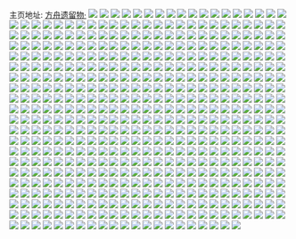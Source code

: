 主页地址: [方舟遗留物·](https://weibo.com/u/5250039933) 
![](https://wx4.sinaimg.cn/mw2000/005JiDdrly1h9p09j1wk1j30wi1ycwwa.jpg) 
![](https://wx4.sinaimg.cn/mw2000/005JiDdrly1h9kcyj17z7j30wi1yc7wh.jpg) 
![](https://wx4.sinaimg.cn/mw2000/005JiDdrly1h9kcyknui8j30wi1ycb29.jpg) 
![](https://wx4.sinaimg.cn/mw2000/005JiDdrly1h9hgk7yx7mj30wi1yc4bg.jpg) 
![](https://wx4.sinaimg.cn/mw2000/005JiDdrly1h9gb1q21rqj30u019m1bf.jpg) 
![](https://wx4.sinaimg.cn/mw2000/005JiDdrly1h9gb1xqvyyj30df05wdh9.jpg) 
![](https://wx4.sinaimg.cn/mw2000/005JiDdrly1h9f4zi93utj335s35su11.jpg) 
![](https://wx4.sinaimg.cn/mw2000/005JiDdrly1h9ew7auud3j30t31607ch.jpg) 
![](https://wx4.sinaimg.cn/mw2000/005JiDdrly1h9cxu7zfvoj30u019awmb.jpg) 
![](https://wx4.sinaimg.cn/mw2000/005JiDdrly1h9cxu7koggj30u01ay7b9.jpg) 
![](https://wx4.sinaimg.cn/mw2000/005JiDdrly1h9cvcd85fcj32c02c0npd.jpg) 
![](https://wx4.sinaimg.cn/mw2000/005JiDdrly1h9cuhyqc1hj30rz1j976v.jpg) 
![](https://wx4.sinaimg.cn/mw2000/005JiDdrly1h9cuhz0z7aj30r20lv0to.jpg) 
![](https://wx4.sinaimg.cn/mw2000/005JiDdrly1h9cuj3lpqvj30rw0zcgn7.jpg) 
![](https://wx4.sinaimg.cn/mw2000/005JiDdrly1h9bpnu77hwj30wi189tmq.jpg) 
![](https://wx4.sinaimg.cn/mw2000/005JiDdrly1h9bpntgihxj30wi17gnal.jpg) 
![](https://wx4.sinaimg.cn/mw2000/005JiDdrly1h9bbx4lhutj30u0140ai6.jpg) 
![](https://wx4.sinaimg.cn/mw2000/005JiDdrly1h9bbx4xn26j30u00u0tdn.jpg) 
![](https://wx4.sinaimg.cn/mw2000/005JiDdrly1h9bbqwsoy7j30u0140n6e.jpg) 
![](https://wx4.sinaimg.cn/mw2000/005JiDdrly1h9bbx5cyfkj30u0140gtj.jpg) 
![](https://wx4.sinaimg.cn/mw2000/005JiDdrly1h9bbx5qr3kj30u01gg43g.jpg) 
![](https://wx4.sinaimg.cn/mw2000/005JiDdrly1h9bbx9nrhcj30u01sywlg.jpg) 
![](https://wx4.sinaimg.cn/mw2000/005JiDdrly1h9bbyt29r6j30u0140tc9.jpg) 
![](https://wx4.sinaimg.cn/mw2000/005JiDdrly1h9bbytcyilj30u0140aic.jpg) 
![](https://wx4.sinaimg.cn/mw2000/005JiDdrly1h98df93y3cj30qp0utwjb.jpg) 
![](https://wx4.sinaimg.cn/mw2000/005JiDdrly1h98dffzavaj31be0u0n4o.jpg) 
![](https://wx4.sinaimg.cn/mw2000/005JiDdrly1h98dfqdiqxj30rq0at3ys.jpg) 
![](https://wx4.sinaimg.cn/mw2000/005JiDdrly1h96ulaq54jj30wi0glgou.jpg) 
![](https://wx4.sinaimg.cn/mw2000/005JiDdrly1h95hyde9gvj30hi0rj79h.jpg) 
![](https://wx4.sinaimg.cn/mw2000/005JiDdrly1h934omxefbj30wh0qjt9s.jpg) 
![](https://wx4.sinaimg.cn/mw2000/005JiDdrly1h8yfzbu9unj30r90ul78s.jpg) 
![](https://wx4.sinaimg.cn/mw2000/005JiDdrly1h8xleibnmoj30u0140dml.jpg) 
![](https://wx4.sinaimg.cn/mw2000/005JiDdrly1h8xleg48lgj30u0140q8x.jpg) 
![](https://wx4.sinaimg.cn/mw2000/005JiDdrly1h8xlekn1ruj30u01400xw.jpg) 
![](https://wx4.sinaimg.cn/mw2000/005JiDdrly1h8xleoqugpj30u0140ahk.jpg) 
![](https://wx4.sinaimg.cn/mw2000/005JiDdrly1h8xlet3e8bj30u01h6gty.jpg) 
![](https://wx4.sinaimg.cn/mw2000/005JiDdrly1h8xlev8xckj30tw13wgqe.jpg) 
![](https://wx4.sinaimg.cn/mw2000/005JiDdrly1h8xlez4u8kj30u0140gub.jpg) 
![](https://wx4.sinaimg.cn/mw2000/005JiDdrly1h8xlf2cdo5j30u0140wli.jpg) 
![](https://wx4.sinaimg.cn/mw2000/005JiDdrly1h8xlf6qm7aj30u0190dr0.jpg) 
![](https://wx4.sinaimg.cn/mw2000/005JiDdrly1h8xlfbk2m2j30u0140dpz.jpg) 
![](https://wx4.sinaimg.cn/mw2000/005JiDdrly1h8xlfechpcj30u01400zf.jpg) 
![](https://wx4.sinaimg.cn/mw2000/005JiDdrly1h8xlfhcykrj30u0140ag8.jpg) 
![](https://wx4.sinaimg.cn/mw2000/005JiDdrly1h8w40exo8pj30wi1yce7j.jpg) 
![](https://wx4.sinaimg.cn/mw2000/005JiDdrly1h8szewgjmxj30wi1ychao.jpg) 
![](https://wx4.sinaimg.cn/mw2000/005JiDdrly1h8szexiug1j30wi1ms4ga.jpg) 
![](https://wx4.sinaimg.cn/mw2000/005JiDdrly1h8s1o2tvifj32c0340x6p.jpg) 
![](https://wx4.sinaimg.cn/mw2000/005JiDdrly1h8s1pc3on0j335223cb2a.jpg) 
![](https://wx4.sinaimg.cn/mw2000/005JiDdrly1h8s1ppsasmj32zl1zpb2a.jpg) 
![](https://wx4.sinaimg.cn/mw2000/005JiDdrly1h8s3kihe8lj317s0u0tgr.jpg) 
![](https://wx4.sinaimg.cn/mw2000/005JiDdrly1h8s1ryson9j333021zhdu.jpg) 
![](https://wx4.sinaimg.cn/mw2000/005JiDdrly1h8s1q7n55gj335j26b7wj.jpg) 
![](https://wx4.sinaimg.cn/mw2000/005JiDdrly1h8s1qavk4zj31sc2dse81.jpg) 
![](https://wx4.sinaimg.cn/mw2000/005JiDdrly1h8qyzgk1d9j31sc2ds7wh.jpg) 
![](https://wx4.sinaimg.cn/mw2000/005JiDdrly1h8qyzg44h3j30wi17cn7z.jpg) 
![](https://wx4.sinaimg.cn/mw2000/005JiDdrly1h8qyzmwe9uj312z1fy174.jpg) 
![](https://wx4.sinaimg.cn/mw2000/005JiDdrly1h8qyzii062j31sc2dshdt.jpg) 
![](https://wx4.sinaimg.cn/mw2000/005JiDdrly1h8qyzknfloj31sc2ds1ky.jpg) 
![](https://wx4.sinaimg.cn/mw2000/005JiDdrly1h8qyzla3htj31sc2dse81.jpg) 
![](https://wx4.sinaimg.cn/mw2000/005JiDdrly1h8qyzn52lnj31400u0ad2.jpg) 
![](https://wx4.sinaimg.cn/mw2000/005JiDdrly1h8ock673i2j30u0140q9r.jpg) 
![](https://wx4.sinaimg.cn/mw2000/005JiDdrly1h8ock5k6juj30u0140ai0.jpg) 
![](https://wx4.sinaimg.cn/mw2000/005JiDdrly1h8kx1wsyt0j30u0140aev.jpg) 
![](https://wx4.sinaimg.cn/mw2000/005JiDdrly1h8jokfyctjj31400u0ans.jpg) 
![](https://wx4.sinaimg.cn/mw2000/005JiDdrly1h8jokhipw2j31400u0dod.jpg) 
![](https://wx4.sinaimg.cn/mw2000/005JiDdrly1h8jokgogfqj31400u0qgu.jpg) 
![](https://wx4.sinaimg.cn/mw2000/005JiDdrly1h8j1pxztj4j32c0340qv6.jpg) 
![](https://wx4.sinaimg.cn/mw2000/005JiDdrly1h8in8eafvkj334422qkjl.jpg) 
![](https://wx4.sinaimg.cn/mw2000/005JiDdrly1h8in8fnceqj330x20lnpd.jpg) 
![](https://wx4.sinaimg.cn/mw2000/005JiDdrly1h8in8chr9wj334b22ux6p.jpg) 
![](https://wx4.sinaimg.cn/mw2000/005JiDdrly1h8in8havloj333y22m4qq.jpg) 
![](https://wx4.sinaimg.cn/mw2000/005JiDdrly1h8go1auc8aj30u01syn2u.jpg) 
![](https://wx4.sinaimg.cn/mw2000/005JiDdrly1h8fbmm92hnj30u0140dmz.jpg) 
![](https://wx4.sinaimg.cn/mw2000/005JiDdrly1h8bidzd1s4j30rm1j9gtm.jpg) 
![](https://wx4.sinaimg.cn/mw2000/005JiDdrly1h8afwkzz63j308p0463yi.jpg) 
![](https://wx4.sinaimg.cn/mw2000/005JiDdrly1h89mql9xf0j32852yve82.jpg) 
![](https://wx4.sinaimg.cn/mw2000/005JiDdrly1h898mpw4lcj30u0140grl.jpg) 
![](https://wx4.sinaimg.cn/mw2000/005JiDdrly1h88y3y3gjsj30wi1df0yc.jpg) 
![](https://wx4.sinaimg.cn/mw2000/005JiDdrly1h870qwt7xhj30wi1ychdk.jpg) 
![](https://wx4.sinaimg.cn/mw2000/005JiDdrly1h870ru5u65j30wi15qtmz.jpg) 
![](https://wx4.sinaimg.cn/mw2000/005JiDdrly1h85uljchv2j30rs1f80vs.jpg) 
![](https://wx4.sinaimg.cn/mw2000/005JiDdrly1h85ulj0rwmj30rt0vbwi3.jpg) 
![](https://wx4.sinaimg.cn/mw2000/005JiDdrly1h84wc12wjvj30u0140n4k.jpg) 
![](https://wx4.sinaimg.cn/mw2000/005JiDdrly1h84wc1i30wj30u0140107.jpg) 
![](https://wx4.sinaimg.cn/mw2000/005JiDdrly1h84wc1sx0vj30u00u0myo.jpg) 
![](https://wx4.sinaimg.cn/mw2000/005JiDdrly1h84m6uykxij30u00u042f.jpg) 
![](https://wx4.sinaimg.cn/mw2000/005JiDdrly1h83qglchznj30u0140aih.jpg) 
![](https://wx4.sinaimg.cn/mw2000/005JiDdrly1h83qq0idayj30u01syq5i.jpg) 
![](https://wx4.sinaimg.cn/mw2000/005JiDdrly1h83qq2ffvij30u0140wjl.jpg) 
![](https://wx4.sinaimg.cn/mw2000/005JiDdrly1h83qq16lncj30u01hc7ay.jpg) 
![](https://wx4.sinaimg.cn/mw2000/005JiDdrly1h83qq0vcccj30u0140agk.jpg) 
![](https://wx4.sinaimg.cn/mw2000/005JiDdrly1h83hdy6y4cj30u01syq6s.jpg) 
![](https://wx4.sinaimg.cn/mw2000/005JiDdrly1h83gaybgsxj30rq1g50wg.jpg) 
![](https://wx4.sinaimg.cn/mw2000/005JiDdrly1h83effve94j317s1mckh3.jpg) 
![](https://wx4.sinaimg.cn/mw2000/005JiDdrly1h80e4akl03j30u01407ec.jpg) 
![](https://wx4.sinaimg.cn/mw2000/005JiDdrly1h80e4avh5wj30u0140doh.jpg) 
![](https://wx4.sinaimg.cn/mw2000/005JiDdrly1h7zbaybt91j30u01sygud.jpg) 
![](https://wx4.sinaimg.cn/mw2000/005JiDdrly1h7yvo4crmdj30u01syq7x.jpg) 
![](https://wx4.sinaimg.cn/mw2000/005JiDdrly1h7xmuly210j30ne0tan1r.jpg) 
![](https://wx4.sinaimg.cn/mw2000/005JiDdrly1h7xmulm6buj30hu0c7wfn.jpg) 
![](https://wx4.sinaimg.cn/mw2000/005JiDdrly1h7wx2uqsvoj30wi1ycwrm.jpg) 
![](https://wx4.sinaimg.cn/mw2000/005JiDdrly1h7wezh6jkoj30wi1ycawu.jpg) 
![](https://wx4.sinaimg.cn/mw2000/005JiDdrly1h7t1rd6hzbj31sc2dsnpd.jpg) 
![](https://wx4.sinaimg.cn/mw2000/005JiDdrly1h7s9zulee0j30rl1otjvi.jpg) 
![](https://wx4.sinaimg.cn/mw2000/005JiDdrly1h7s7m7usjwj30rp0krq6u.jpg) 
![](https://wx4.sinaimg.cn/mw2000/005JiDdrly1h7s7mu5dazj30u00n1wio.jpg) 
![](https://wx4.sinaimg.cn/mw2000/005JiDdrly1h7pf1vt9q0j32c0340b2a.jpg) 
![](https://wx4.sinaimg.cn/mw2000/005JiDdrly1h7mesp8w43j31cz0u0th0.jpg) 
![](https://wx4.sinaimg.cn/mw2000/005JiDdrly1h7m7txxvlcj31910u0gtl.jpg) 
![](https://wx4.sinaimg.cn/mw2000/005JiDdrly1h7m7txnk9wj30ge0lutb7.jpg) 
![](https://wx4.sinaimg.cn/mw2000/005JiDdrly1h7m7txd8lnj31910u0aif.jpg) 
![](https://wx4.sinaimg.cn/mw2000/005JiDdrly1h7leadtj6bj32c0340b2a.jpg) 
![](https://wx4.sinaimg.cn/mw2000/005JiDdrly1h7hzbkycujj32c03401ky.jpg) 
![](https://wx4.sinaimg.cn/mw2000/005JiDdrly1h7hzbd7pmmj32c0340kjl.jpg) 
![](https://wx4.sinaimg.cn/mw2000/005JiDdrly1h7hzbritkdj32c0340e83.jpg) 
![](https://wx4.sinaimg.cn/mw2000/005JiDdrly1h7hzbcd9soj30wi1ychdt.jpg) 
![](https://wx4.sinaimg.cn/mw2000/005JiDdrly1h7hzbsdxvcj32c0340hdt.jpg) 
![](https://wx4.sinaimg.cn/mw2000/005JiDdrly1h7hzazldtpj331w2afu0y.jpg) 
![](https://wx4.sinaimg.cn/mw2000/005JiDdrly1h7hzb4g1kjj32c0340b2a.jpg) 
![](https://wx4.sinaimg.cn/mw2000/005JiDdrly1h7hzb33anwj333u22ohdu.jpg) 
![](https://wx4.sinaimg.cn/mw2000/005JiDdrly1h7gts3jszsj30u0140n4j.jpg) 
![](https://wx4.sinaimg.cn/mw2000/005JiDdrly1h7gpbe10waj30u00uyjty.jpg) 
![](https://wx4.sinaimg.cn/mw2000/005JiDdrly1h79ueuufh1j30wi1ycncu.jpg) 
![](https://wx4.sinaimg.cn/mw2000/005JiDdrly1h78mxl3jbmj306o06oq2z.jpg) 
![](https://wx4.sinaimg.cn/mw2000/005JiDdrly1h77wisz9mpj30wi1ekgnw.jpg) 
![](https://wx4.sinaimg.cn/mw2000/005JiDdrly1h741t3w41dj30wi0et0t3.jpg) 
![](https://wx4.sinaimg.cn/mw2000/005JiDdrly1h6viii8dwsj30rx09oglx.jpg) 
![](https://wx4.sinaimg.cn/mw2000/005JiDdrly1h6vcgkfg46j30ph0oggnn.jpg) 
![](https://wx4.sinaimg.cn/mw2000/005JiDdrly1h6v963985kj30wi1ycto7.jpg) 
![](https://wx4.sinaimg.cn/mw2000/005JiDdrly1h6ugbr9m8hj30wi0ptdhs.jpg) 
![](https://wx4.sinaimg.cn/mw2000/005JiDdrly1h6tf0uhvmuj30wi1yc4fq.jpg) 
![](https://wx4.sinaimg.cn/mw2000/005JiDdrly1h6sg62to7gj30wi1yc1ac.jpg) 
![](https://wx4.sinaimg.cn/mw2000/005JiDdrly1h6rr8nnaw2j30s3192aaz.jpg) 
![](https://wx4.sinaimg.cn/mw2000/005JiDdrly1h6ogs2iremj30wi1ychdt.jpg) 
![](https://wx4.sinaimg.cn/mw2000/005JiDdrly1h6od5varj4j30u0140jx2.jpg) 
![](https://wx4.sinaimg.cn/mw2000/005JiDdrly1h6meqybn0tj30wj0n5qbq.jpg) 
![](https://wx4.sinaimg.cn/mw2000/005JiDdrly1h6mersxo50j30wi1osdpz.jpg) 
![](https://wx4.sinaimg.cn/mw2000/005JiDdrly1h6mbybf14aj30om0nqt91.jpg) 
![](https://wx4.sinaimg.cn/mw2000/005JiDdrly1h6mb55sk8pj30rk1mcaav.jpg) 
![](https://wx4.sinaimg.cn/mw2000/005JiDdrly1h6lhjg505ej32c0340x6p.jpg) 
![](https://wx4.sinaimg.cn/mw2000/005JiDdrly1h6l7r79sfzj30rc0egq4c.jpg) 
![](https://wx4.sinaimg.cn/mw2000/005JiDdrly1h6jzop0i8bj30rm1fyta1.jpg) 
![](https://wx4.sinaimg.cn/mw2000/005JiDdrly1h6jzq3114zj30t90lewk4.jpg) 
![](https://wx4.sinaimg.cn/mw2000/005JiDdrly1h6jzol6vrij30wi1bathf.jpg) 
![](https://wx4.sinaimg.cn/mw2000/005JiDdrly1h6jzokpb3ej30wi10ngrh.jpg) 
![](https://wx4.sinaimg.cn/mw2000/005JiDdrly1h6ilu18qinj30qa0zo7f0.jpg) 
![](https://wx4.sinaimg.cn/mw2000/005JiDdrly1h6gzmgiuirj32c0340u0x.jpg) 
![](https://wx4.sinaimg.cn/mw2000/005JiDdrly1h6gzmhivpij31sc1scq5z.jpg) 
![](https://wx4.sinaimg.cn/mw2000/005JiDdrly1h6gd3zxippj30wi1ycdry.jpg) 
![](https://wx4.sinaimg.cn/mw2000/005JiDdrly1h6gh9j2mo8j30wi0vz417.jpg) 
![](https://wx4.sinaimg.cn/mw2000/005JiDdrly1h6gcuvcnuvj30wi1yc0w6.jpg) 
![](https://wx4.sinaimg.cn/mw2000/005JiDdrly1h6fllp44shj30uy0o5js5.jpg) 
![](https://wx4.sinaimg.cn/mw2000/005JiDdrly1h6fllpkq2tj30up1ax7dw.jpg) 
![](https://wx4.sinaimg.cn/mw2000/005JiDdrly1h6fclhh90jj30wi1yc12f.jpg) 
![](https://wx4.sinaimg.cn/mw2000/005JiDdrly1h6fcdvjt4lj30wi12swrk.jpg) 
![](https://wx4.sinaimg.cn/mw2000/005JiDdrly1h6d280i1eoj30rj1hbmyk.jpg) 
![](https://wx4.sinaimg.cn/mw2000/005JiDdrly1h6d280wj5zj30rc0t4aat.jpg) 
![](https://wx4.sinaimg.cn/mw2000/005JiDdrly1h69cx8ix7tj30wi0wqt9g.jpg) 
![](https://wx4.sinaimg.cn/mw2000/005JiDdrly1h69b2yo9c9j30u01b9aau.jpg) 
![](https://wx4.sinaimg.cn/mw2000/005JiDdrly1h69b2z0jcfj30u01brdgm.jpg) 
![](https://wx4.sinaimg.cn/mw2000/005JiDdrly1h69b2zbq0nj30u01bigrf.jpg) 
![](https://wx4.sinaimg.cn/mw2000/005JiDdrly1h69b2znpvej30u01b7tax.jpg) 
![](https://wx4.sinaimg.cn/mw2000/005JiDdrly1h69b303oj7j30u01bit9m.jpg) 
![](https://wx4.sinaimg.cn/mw2000/005JiDdrly1h69b30i61aj30u01bygpn.jpg) 
![](https://wx4.sinaimg.cn/mw2000/005JiDdrly1h69b2ybec8j30u01bwq3n.jpg) 
![](https://wx4.sinaimg.cn/mw2000/005JiDdrly1h69b30um8gj30u01bo7c8.jpg) 
![](https://wx4.sinaimg.cn/mw2000/005JiDdrly1h69b315n7oj30u019j76o.jpg) 
![](https://wx4.sinaimg.cn/mw2000/005JiDdrly1h68rb0ablvj32c03404qq.jpg) 
![](https://wx4.sinaimg.cn/mw2000/005JiDdrly1h68rb10npwj31sc2dse81.jpg) 
![](https://wx4.sinaimg.cn/mw2000/005JiDdrly1h65whbbxmej30wi1yckdr.jpg) 
![](https://wx4.sinaimg.cn/mw2000/005JiDdrly1h64z1tvqszj30q70mewgl.jpg) 
![](https://wx4.sinaimg.cn/mw2000/005JiDdrly1h643vps40vj32c0340npd.jpg) 
![](https://wx4.sinaimg.cn/mw2000/005JiDdrly1h61vss9pcgj30u00zmq54.jpg) 
![](https://wx4.sinaimg.cn/mw2000/005JiDdrly1h61ugm1a8lj30wi16dgu1.jpg) 
![](https://wx4.sinaimg.cn/mw2000/005JiDdrly1h61hj0oq3bj30u01hck2j.jpg) 
![](https://wx4.sinaimg.cn/mw2000/005JiDdrly1h619ux1ah7j30ly06ydg0.jpg) 
![](https://wx4.sinaimg.cn/mw2000/005JiDdrly1h60pxkjsfsj30wi1ycnpd.jpg) 
![](https://wx4.sinaimg.cn/mw2000/005JiDdrly1h60nutzalfj30u0191gms.jpg) 
![](https://wx4.sinaimg.cn/mw2000/005JiDdrly1h60nur6l5cj30u01910z4.jpg) 
![](https://wx4.sinaimg.cn/mw2000/005JiDdrly1h60nurjy6hj30u0191jwj.jpg) 
![](https://wx4.sinaimg.cn/mw2000/005JiDdrly1h60nurve1aj30u0140gsc.jpg) 
![](https://wx4.sinaimg.cn/mw2000/005JiDdrly1h60nusluakj30u0191dvc.jpg) 
![](https://wx4.sinaimg.cn/mw2000/005JiDdrly1h60nut48yaj30u0191dhk.jpg) 
![](https://wx4.sinaimg.cn/mw2000/005JiDdrly1h60nuqo1v0j30u019175x.jpg) 
![](https://wx4.sinaimg.cn/mw2000/005JiDdrly1h60nutnqrsj30u0191n9n.jpg) 
![](https://wx4.sinaimg.cn/mw2000/005JiDdrly1h605xk2h2hj30u0140q6c.jpg) 
![](https://wx4.sinaimg.cn/mw2000/005JiDdrly1h5zkt5no9zj30wi0jrq7o.jpg) 
![](https://wx4.sinaimg.cn/mw2000/005JiDdrly1h5yblg70f3j30wi0gftb3.jpg) 
![](https://wx4.sinaimg.cn/mw2000/005JiDdrly1h5nultu1v2j32c0340x6p.jpg) 
![](https://wx4.sinaimg.cn/mw2000/005JiDdrly1h5nulxc8bcj31sc2dsb2a.jpg) 
![](https://wx4.sinaimg.cn/mw2000/005JiDdrly1h5njh7kovnj30wi1ycnjo.jpg) 
![](https://wx4.sinaimg.cn/mw2000/005JiDdrly1h5llfu0ucyj30u01400z7.jpg) 
![](https://wx4.sinaimg.cn/mw2000/005JiDdrly1h5llfub7rwj30u0140q9o.jpg) 
![](https://wx4.sinaimg.cn/mw2000/005JiDdrly1h5j1i6et3tj30rz1kpk2z.jpg) 
![](https://wx4.sinaimg.cn/mw2000/005JiDdrly1h5j1i6r1cmj30rv172tgz.jpg) 
![](https://wx4.sinaimg.cn/mw2000/005JiDdrly1h5j1i5xmvhj30rx1q57fl.jpg) 
![](https://wx4.sinaimg.cn/mw2000/005JiDdrly1h5fg3uchv5j31sc2ds1ky.jpg) 
![](https://wx4.sinaimg.cn/mw2000/005JiDdrly1h5fg3wogijj323u35su0x.jpg) 
![](https://wx4.sinaimg.cn/mw2000/005JiDdrly1h5fg402qnvj323u35shdu.jpg) 
![](https://wx4.sinaimg.cn/mw2000/005JiDdrly1h5fg42tyjij335s23ukjm.jpg) 
![](https://wx4.sinaimg.cn/mw2000/005JiDdrly1h5fg44f5o8j31ku23t4q3.jpg) 
![](https://wx4.sinaimg.cn/mw2000/005JiDdrly1h5fg3te7jqj323u35skjm.jpg) 
![](https://wx4.sinaimg.cn/mw2000/005JiDdrly1h5fg457t2ej30sg11xgzz.jpg) 
![](https://wx4.sinaimg.cn/mw2000/005JiDdrly1h5fg482dllj335s23ux6q.jpg) 
![](https://wx4.sinaimg.cn/mw2000/005JiDdrly1h5fg493tb1j32c0340e82.jpg) 
![](https://wx4.sinaimg.cn/mw2000/005JiDdrly1h5fg4a2ydqj32c0340kjm.jpg) 
![](https://wx4.sinaimg.cn/mw2000/005JiDdrly1h5fg4b2wdsj32c0340b2b.jpg) 
![](https://wx4.sinaimg.cn/mw2000/005JiDdrly1h5fg4zaenbj34mo334b2d.jpg) 
![](https://wx4.sinaimg.cn/mw2000/005JiDdrly1h5fg50xrd3j32c03401ky.jpg) 
![](https://wx4.sinaimg.cn/mw2000/005JiDdrly1h5dtjafnyfj30u013ztf3.jpg) 
![](https://wx4.sinaimg.cn/mw2000/005JiDdrly1h5dtjawmo7j30u01asqay.jpg) 
![](https://wx4.sinaimg.cn/mw2000/005JiDdrly1h5dtjd7qchj30u0140q9v.jpg) 
![](https://wx4.sinaimg.cn/mw2000/005JiDdrly1h5dtjb9lanj31ai0u0n36.jpg) 
![](https://wx4.sinaimg.cn/mw2000/005JiDdrly1h5dtjbz6k9j30u0140guk.jpg) 
![](https://wx4.sinaimg.cn/mw2000/005JiDdrly1h5dtjbkt8oj31ba0u00ym.jpg) 
![](https://wx4.sinaimg.cn/mw2000/005JiDdrly1h5dtjce9rlj31c00u0tez.jpg) 
![](https://wx4.sinaimg.cn/mw2000/005JiDdrly1h5dtjctfquj30u01bjwko.jpg) 
![](https://wx4.sinaimg.cn/mw2000/005JiDdrly1h5dtje50hfj30sg2dctqi.jpg) 
![](https://wx4.sinaimg.cn/mw2000/005JiDdrly1h5deuan2lfj30u0190gt2.jpg) 
![](https://wx4.sinaimg.cn/mw2000/005JiDdrly1h5deuazi2aj31900u0tg9.jpg) 
![](https://wx4.sinaimg.cn/mw2000/005JiDdrly1h5deuba6c7j31900u00z1.jpg) 
![](https://wx4.sinaimg.cn/mw2000/005JiDdrly1h5deubykk9j31900u044i.jpg) 
![](https://wx4.sinaimg.cn/mw2000/005JiDdrly1h5deucgrugj31900u0gsc.jpg) 
![](https://wx4.sinaimg.cn/mw2000/005JiDdrly1h5deucv6o7j30u0190n3b.jpg) 
![](https://wx4.sinaimg.cn/mw2000/005JiDdrly1h5deud7q9dj30u0190aeh.jpg) 
![](https://wx4.sinaimg.cn/mw2000/005JiDdrly1h5deuennzrj30u01407dx.jpg) 
![](https://wx4.sinaimg.cn/mw2000/005JiDdrly1h5b8azpxxpj30t01qtndp.jpg) 
![](https://wx4.sinaimg.cn/mw2000/005JiDdrly1h5a4j14q8oj30wi1ychdt.jpg) 
![](https://wx4.sinaimg.cn/mw2000/005JiDdrly1h5a476yph6j30wi1ycqep.jpg) 
![](https://wx4.sinaimg.cn/mw2000/005JiDdrly1h5a479bg49j30wi1yce81.jpg) 
![](https://wx4.sinaimg.cn/mw2000/005JiDdrly1h5a25qahjxj31sc2ds1kz.jpg) 
![](https://wx4.sinaimg.cn/mw2000/005JiDdrly1h57ub8yq2zj30s21grgum.jpg) 
![](https://wx4.sinaimg.cn/mw2000/005JiDdrly1h50xlv6jw1j30wi0z110i.jpg) 
![](https://wx4.sinaimg.cn/mw2000/005JiDdrly1h4wd9k7ontj316o1kw4ee.jpg) 
![](https://wx4.sinaimg.cn/mw2000/005JiDdrly1h4tyuhpdakj31sc2dsqv5.jpg) 
![](https://wx4.sinaimg.cn/mw2000/005JiDdrly1h4qgyyaiznj30rp1lndmg.jpg) 
![](https://wx4.sinaimg.cn/mw2000/005JiDdrly1h4q2hnm33vj320y2pbb2b.jpg) 
![](https://wx4.sinaimg.cn/mw2000/005JiDdrly1h4q2hghscoj32c033zqv5.jpg) 
![](https://wx4.sinaimg.cn/mw2000/005JiDdrly1h4q2hph8dij32c03404qq.jpg) 
![](https://wx4.sinaimg.cn/mw2000/005JiDdrly1h4q2hq9mbuj30zj1be7bm.jpg) 
![](https://wx4.sinaimg.cn/mw2000/005JiDdrgy1h4ltg38fkbj32c0340hdt.jpg) 
![](https://wx4.sinaimg.cn/mw2000/005JiDdrgy1h4ltgb7plxj32c0340b2a.jpg) 
![](https://wx4.sinaimg.cn/mw2000/005JiDdrgy1h4ltgc4lebj32c0340e81.jpg) 
![](https://wx4.sinaimg.cn/mw2000/005JiDdrgy1h4ltg3x6yuj32c03404qp.jpg) 
![](https://wx4.sinaimg.cn/mw2000/005JiDdrgy1h4ltg661dyj32c03404qp.jpg) 
![](https://wx4.sinaimg.cn/mw2000/005JiDdrgy1h4ltg593a9j32c0340b29.jpg) 
![](https://wx4.sinaimg.cn/mw2000/005JiDdrgy1h4ltggjffzj32c03401kx.jpg) 
![](https://wx4.sinaimg.cn/mw2000/005JiDdrgy1h4ltg8v05wj327z2ym1ky.jpg) 
![](https://wx4.sinaimg.cn/mw2000/005JiDdrgy1h4ltgcuotyj32c0340npd.jpg) 
![](https://wx4.sinaimg.cn/mw2000/005JiDdrgy1h4ltgfjhxxj32c0340u0x.jpg) 
![](https://wx4.sinaimg.cn/mw2000/005JiDdrgy1h4ltg2g0t5j32c03407wh.jpg) 
![](https://wx4.sinaimg.cn/mw2000/005JiDdrgy1h4lo29qr0wj30wi1niwom.jpg) 
![](https://wx4.sinaimg.cn/mw2000/005JiDdrgy1h4lklnasmoj30wi1yc1a6.jpg) 
![](https://wx4.sinaimg.cn/mw2000/005JiDdrgy1h4lcte67ibj30u010wjty.jpg) 
![](https://wx4.sinaimg.cn/mw2000/005JiDdrgy1h4kqvrggrtj30u0140dl9.jpg) 
![](https://wx4.sinaimg.cn/mw2000/005JiDdrgy1h4kqvtjdybj30u0140q96.jpg) 
![](https://wx4.sinaimg.cn/mw2000/005JiDdrgy1h4kqvjo7mdj30u0140wiw.jpg) 
![](https://wx4.sinaimg.cn/mw2000/005JiDdrgy1h4kqvxqv89j30u0140q9y.jpg) 
![](https://wx4.sinaimg.cn/mw2000/005JiDdrgy1h4kqvzz4dlj30u0140gtj.jpg) 
![](https://wx4.sinaimg.cn/mw2000/005JiDdrgy1h4kqvoh4xkj30u0140jzk.jpg) 
![](https://wx4.sinaimg.cn/mw2000/005JiDdrgy1h4kqvvtd4ej30u014011a.jpg) 
![](https://wx4.sinaimg.cn/mw2000/005JiDdrgy1h4kqvgyqxkj30u0140tj8.jpg) 
![](https://wx4.sinaimg.cn/mw2000/005JiDdrgy1h4kqvmi5ggj30u0140th1.jpg) 
![](https://wx4.sinaimg.cn/mw2000/005JiDdrgy1h4kqvimsuwj30u01407au.jpg) 
![](https://wx4.sinaimg.cn/mw2000/005JiDdrgy1h4kqve9hqdj30u0140wkt.jpg) 
![](https://wx4.sinaimg.cn/mw2000/005JiDdrgy1h4kqva63hcj30u0140dl5.jpg) 
![](https://wx4.sinaimg.cn/mw2000/005JiDdrgy1h4kqv7igcuj30u0140n4u.jpg) 
![](https://wx4.sinaimg.cn/mw2000/005JiDdrgy1h4kqvcp58tj30u0140wmz.jpg) 
![](https://wx4.sinaimg.cn/mw2000/005JiDdrgy1h4kqv5ap7wj30u0140gt9.jpg) 
![](https://wx4.sinaimg.cn/mw2000/005JiDdrgy1h4kqvplanmj30u0140jvi.jpg) 
![](https://wx4.sinaimg.cn/mw2000/005JiDdrgy1h4kcjwzoi2j31vj2i2e81.jpg) 
![](https://wx4.sinaimg.cn/mw2000/005JiDdrgy1h4jiv87ue8j3290300u0y.jpg) 
![](https://wx4.sinaimg.cn/mw2000/005JiDdrgy1h4j4189sedj30wh0mz41j.jpg) 
![](https://wx4.sinaimg.cn/mw2000/005JiDdrgy1h4j3mftnfsj313u0tujzz.jpg) 
![](https://wx4.sinaimg.cn/mw2000/005JiDdrgy1h4iep7gz8xj31sc2dse81.jpg) 
![](https://wx4.sinaimg.cn/mw2000/005JiDdrgy1h4iep4w72uj32c0340kjm.jpg) 
![](https://wx4.sinaimg.cn/mw2000/005JiDdrgy1h4iep8hrlnj31sc2dsb29.jpg) 
![](https://wx4.sinaimg.cn/mw2000/005JiDdrgy1h4h4laq8mvj30u0140gsi.jpg) 
![](https://wx4.sinaimg.cn/mw2000/005JiDdrgy1h4h4lbcb2hj30u0140n3s.jpg) 
![](https://wx4.sinaimg.cn/mw2000/005JiDdrgy1h4h4l9jdwrj30u0140wlw.jpg) 
![](https://wx4.sinaimg.cn/mw2000/005JiDdrgy1h4h4lby7jjj30u0140tgv.jpg) 
![](https://wx4.sinaimg.cn/mw2000/005JiDdrgy1h4h4lcftucj30u014kwja.jpg) 
![](https://wx4.sinaimg.cn/mw2000/005JiDdrgy1h4h4ld31ssj30u01407bb.jpg) 
![](https://wx4.sinaimg.cn/mw2000/005JiDdrgy1h4h4ldkolpj30u0140qa7.jpg) 
![](https://wx4.sinaimg.cn/mw2000/005JiDdrgy1h4h4le5fpej30u0140tgs.jpg) 
![](https://wx4.sinaimg.cn/mw2000/005JiDdrgy1h4h4lfige4j30u0140wmw.jpg) 
![](https://wx4.sinaimg.cn/mw2000/005JiDdrgy1h4gm6x013cj32772xlqv5.jpg) 
![](https://wx4.sinaimg.cn/mw2000/005JiDdrgy1h4g2r2h6jjj3290300u0x.jpg) 
![](https://wx4.sinaimg.cn/mw2000/005JiDdrgy1h4fw6rg14aj30u01407bv.jpg) 
![](https://wx4.sinaimg.cn/mw2000/005JiDdrgy1h4fw6rwt51j30u0140n4n.jpg) 
![](https://wx4.sinaimg.cn/mw2000/005JiDdrgy1h4fw6sffchj30u0140gtq.jpg) 
![](https://wx4.sinaimg.cn/mw2000/005JiDdrgy1h4fw6sve13j30u0140wl3.jpg) 
![](https://wx4.sinaimg.cn/mw2000/005JiDdrgy1h4fw6tavjtj30u0140k03.jpg) 
![](https://wx4.sinaimg.cn/mw2000/005JiDdrgy1h4fw6triyfj30u0140doo.jpg) 
![](https://wx4.sinaimg.cn/mw2000/005JiDdrgy1h4fw6u6pkkj30u0140gtj.jpg) 
![](https://wx4.sinaimg.cn/mw2000/005JiDdrly1h4fn659nyij30u014046d.jpg) 
![](https://wx4.sinaimg.cn/mw2000/005JiDdrly1h4dg09gzgjj30u01syag8.jpg) 
![](https://wx4.sinaimg.cn/mw2000/005JiDdrly1h4bzzlon45j31hc0ppae1.jpg) 
![](https://wx4.sinaimg.cn/mw2000/005JiDdrly1h4arsklk5hj30gu0fs0ux.jpg) 
![](https://wx4.sinaimg.cn/mw2000/005JiDdrly1h4arsl1in8j30wi1ycwiz.jpg) 
![](https://wx4.sinaimg.cn/mw2000/005JiDdrly1h48u0edjh1j30wi0t3q4z.jpg) 
![](https://wx4.sinaimg.cn/mw2000/005JiDdrly1h47ziinupgj30wi1ycal9.jpg) 
![](https://wx4.sinaimg.cn/mw2000/005JiDdrly1h47zijn5ccj30wi1b2aeu.jpg) 
![](https://wx4.sinaimg.cn/mw2000/005JiDdrly1h46fkf4oy0j30u014010l.jpg) 
![](https://wx4.sinaimg.cn/mw2000/005JiDdrly1h4457dve64j30u00lvabk.jpg) 
![](https://wx4.sinaimg.cn/mw2000/005JiDdrly1h41p2iogssj30u10u0afy.jpg) 
![](https://wx4.sinaimg.cn/mw2000/005JiDdrly1h41p2jl2y2j30u00wbn31.jpg) 
![](https://wx4.sinaimg.cn/mw2000/005JiDdrly1h41p2j51nyj30u00u0q7n.jpg) 
![](https://wx4.sinaimg.cn/mw2000/005JiDdrly1h41p2i2zxbj30u014011t.jpg) 
![](https://wx4.sinaimg.cn/mw2000/005JiDdrly1h41p2kdasnj30u0140wmd.jpg) 
![](https://wx4.sinaimg.cn/mw2000/005JiDdrly1h41p2mbmepj30u0140dl8.jpg) 
![](https://wx4.sinaimg.cn/mw2000/005JiDdrly1h41p2kuvc0j30u014042g.jpg) 
![](https://wx4.sinaimg.cn/mw2000/005JiDdrly1h41p2lb8ikj30u0140djt.jpg) 
![](https://wx4.sinaimg.cn/mw2000/005JiDdrly1h41p2ltj1oj30u0140wkz.jpg) 
![](https://wx4.sinaimg.cn/mw2000/005JiDdrly1h40xmril9bj30wi0zgn57.jpg) 
![](https://wx4.sinaimg.cn/mw2000/005JiDdrly1h3vg3td4wyj30wi1yctsz.jpg) 
![](https://wx4.sinaimg.cn/mw2000/005JiDdrly1h3v55qpg2qj30wi1ycguk.jpg) 
![](https://wx4.sinaimg.cn/mw2000/005JiDdrly1h3v55q2r6vj30wi1ycgsu.jpg) 
![](https://wx4.sinaimg.cn/mw2000/005JiDdrly1h3v55rs06dj30jz0cwgmy.jpg) 
![](https://wx4.sinaimg.cn/mw2000/005JiDdrly1h3qb8ycs2vj30pc12pwk4.jpg) 
![](https://wx4.sinaimg.cn/mw2000/005JiDdrly1h3qb8yt7kbj30sq0a7grh.jpg) 
![](https://wx4.sinaimg.cn/mw2000/005JiDdrly1h3pi1rgzjuj31sc2ds4qp.jpg) 
![](https://wx4.sinaimg.cn/mw2000/005JiDdrly1h3lmjk4p5xj30sl0egmye.jpg) 
![](https://wx4.sinaimg.cn/mw2000/005JiDdrly1h3lmjl7610j30sf0gj402.jpg) 
![](https://wx4.sinaimg.cn/mw2000/005JiDdrly1h3ksz6udsmj30wi1at1kx.jpg) 
![](https://wx4.sinaimg.cn/mw2000/005JiDdrly1h3jjzfmktuj30wi1ycjwp.jpg) 
![](https://wx4.sinaimg.cn/mw2000/005JiDdrly1h3ijd6xec5j31sc2ds1kx.jpg) 
![](https://wx4.sinaimg.cn/mw2000/005JiDdrly1h3idek07h9j30wi1ycthx.jpg) 
![](https://wx4.sinaimg.cn/mw2000/005JiDdrly1h3i44lbcosj33403404qr.jpg) 
![](https://wx4.sinaimg.cn/mw2000/005JiDdrly1h3i44m161pj3140140neq.jpg) 
![](https://wx4.sinaimg.cn/mw2000/005JiDdrly1h3i44ntstmj32c02c0npe.jpg) 
![](https://wx4.sinaimg.cn/mw2000/005JiDdrly1h3i44q266rj3340340hdv.jpg) 
![](https://wx4.sinaimg.cn/mw2000/005JiDdrly1h3i44qz46aj30sg23u1kx.jpg) 
![](https://wx4.sinaimg.cn/mw2000/005JiDdrly1h3i44rz3mqj31kx1kxe81.jpg) 
![](https://wx4.sinaimg.cn/mw2000/005JiDdrly1h3i44iphmaj3340340qv8.jpg) 
![](https://wx4.sinaimg.cn/mw2000/005JiDdrly1h3i44ueh38j33403401l0.jpg) 
![](https://wx4.sinaimg.cn/mw2000/005JiDdrly1h3i44vwxknj31kx1kxhdt.jpg) 
![](https://wx4.sinaimg.cn/mw2000/005JiDdrly1h3hgbcdbf5j30wi1ycu0y.jpg) 
![](https://wx4.sinaimg.cn/mw2000/005JiDdrly1h3hgbd5estj30wi1yc7hd.jpg) 
![](https://wx4.sinaimg.cn/mw2000/005JiDdrly1h3hgbdtodqj30wi1ych03.jpg) 
![](https://wx4.sinaimg.cn/mw2000/005JiDdrly1h3hgb079igj30wi1ycna1.jpg) 
![](https://wx4.sinaimg.cn/mw2000/005JiDdrly1h3hgbf0en1j30wi1ycws8.jpg) 
![](https://wx4.sinaimg.cn/mw2000/005JiDdrly1h3gtea6aq3j30r60hewog.jpg) 
![](https://wx4.sinaimg.cn/mw2000/005JiDdrly1h3gteamk0hj30wi1ycgqq.jpg) 
![](https://wx4.sinaimg.cn/mw2000/005JiDdrly1h3gteb1v23j30qa0mj11a.jpg) 
![](https://wx4.sinaimg.cn/mw2000/005JiDdrly1h3gte8z9ycj30r40nft9u.jpg) 
![](https://wx4.sinaimg.cn/mw2000/005JiDdrly1h3fu5p8anmj30no13e0xt.jpg) 
![](https://wx4.sinaimg.cn/mw2000/005JiDdrly1h3euvbhg57j32c0340npd.jpg) 
![](https://wx4.sinaimg.cn/mw2000/005JiDdrly1h3euw5zfc3j33402c07wk.jpg) 
![](https://wx4.sinaimg.cn/mw2000/005JiDdrly1h3euw9415vj31sc2ds7wi.jpg) 
![](https://wx4.sinaimg.cn/mw2000/005JiDdrly1h3dtdj5291j30wi0eqn00.jpg) 
![](https://wx4.sinaimg.cn/mw2000/005JiDdrly1h3b9r4uo18j30nn0ocjxq.jpg) 
![](https://wx4.sinaimg.cn/mw2000/005JiDdrly1h3b9r3cp5oj30u01hagu3.jpg) 
![](https://wx4.sinaimg.cn/mw2000/005JiDdrly1h3aimdqb46j30wi1yc7dg.jpg) 
![](https://wx4.sinaimg.cn/mw2000/005JiDdrly1h37x4ykk8zj30wi10z1hg.jpg) 
![](https://wx4.sinaimg.cn/mw2000/005JiDdrly1h37wzjfynqj30wi1yctfe.jpg) 
![](https://wx4.sinaimg.cn/mw2000/005JiDdrly1h31vxra9khj30sq0ke3zz.jpg) 
![](https://wx4.sinaimg.cn/mw2000/005JiDdrly1h31pc62z85j30pj19f10r.jpg) 
![](https://wx4.sinaimg.cn/mw2000/005JiDdrly1h31okp8y91j31400p0jwb.jpg) 
![](https://wx4.sinaimg.cn/mw2000/005JiDdrly1h2zirk8ysgj30wi1yc7wh.jpg) 
![](https://wx4.sinaimg.cn/mw2000/005JiDdrly1h2xa4rzzhkj30rp0svte1.jpg) 
![](https://wx4.sinaimg.cn/mw2000/005JiDdrly1h2xa4jjad1j32c0340hdt.jpg) 
![](https://wx4.sinaimg.cn/mw2000/005JiDdrly1h2stbrzd9lj30u0140dno.jpg) 
![](https://wx4.sinaimg.cn/mw2000/005JiDdrly1h2rdmkafo8j31mc17qdwi.jpg) 
![](https://wx4.sinaimg.cn/mw2000/005JiDdrly1h2plqih9wzj30wi1ycdm1.jpg) 
![](https://wx4.sinaimg.cn/mw2000/005JiDdrly1h2pl7ursrdj31ni27c7wh.jpg) 
![](https://wx4.sinaimg.cn/mw2000/005JiDdrly1h2pl82wkkaj31sc2dsb29.jpg) 
![](https://wx4.sinaimg.cn/mw2000/005JiDdrly1h2pl7tysiuj31sc2dse81.jpg) 
![](https://wx4.sinaimg.cn/mw2000/005JiDdrly1h2pl7w8qcnj31sc2dsx6p.jpg) 
![](https://wx4.sinaimg.cn/mw2000/005JiDdrly1h2pl7xxizmj32c03407wj.jpg) 
![](https://wx4.sinaimg.cn/mw2000/005JiDdrly1h2pl7znjcvj323n2svu0y.jpg) 
![](https://wx4.sinaimg.cn/mw2000/005JiDdrly1h2pl80mjacj32c0340b2a.jpg) 
![](https://wx4.sinaimg.cn/mw2000/005JiDdrly1h2pl81d1k0j31sc2ds4qp.jpg) 
![](https://wx4.sinaimg.cn/mw2000/005JiDdrly1h2pl827syej32c0340b2a.jpg) 
![](https://wx4.sinaimg.cn/mw2000/005JiDdrly1h2o9nnbnz5j30u01c17hv.jpg) 
![](https://wx4.sinaimg.cn/mw2000/005JiDdrly1h2mq410ixyj31i32051kx.jpg) 
![](https://wx4.sinaimg.cn/mw2000/005JiDdrly1h2m7q7wyu4j30pt1bh7dt.jpg) 
![](https://wx4.sinaimg.cn/mw2000/005JiDdrly1h2lwubwwycj30rx1ph0y8.jpg) 
![](https://wx4.sinaimg.cn/mw2000/005JiDdrly1h2kcpdd2cfj30u00u0jx7.jpg) 
![](https://wx4.sinaimg.cn/mw2000/005JiDdrly1h2j5pe5j0sj30oc0wqq9d.jpg) 
![](https://wx4.sinaimg.cn/mw2000/005JiDdrly1h2j5r4qh3qj30u01407dy.jpg) 
![](https://wx4.sinaimg.cn/mw2000/005JiDdrly1h2iiwphuetj30ku0n6q6k.jpg) 
![](https://wx4.sinaimg.cn/mw2000/005JiDdrly1h2hgpue6afj30u01sy12w.jpg) 
![](https://wx4.sinaimg.cn/mw2000/005JiDdrly1h2hgq84v6mj30u01sy7ef.jpg) 
![](https://wx4.sinaimg.cn/mw2000/005JiDdrly1h2hgqhw7h0j30u01sy7da.jpg) 
![](https://wx4.sinaimg.cn/mw2000/005JiDdrly1h2h62gcca7j30u0140gv0.jpg) 
![](https://wx4.sinaimg.cn/mw2000/005JiDdrly1h2g73gxvkej30rj1j9tcn.jpg) 
![](https://wx4.sinaimg.cn/mw2000/005JiDdrly1h2g2qdx7hzj30u018vtbk.jpg) 
![](https://wx4.sinaimg.cn/mw2000/005JiDdrly1h2fnz55tgtj30p60f2q3p.jpg) 
![](https://wx4.sinaimg.cn/mw2000/005JiDdrly1h2e018bzkcj30u01sytc5.jpg) 
![](https://wx4.sinaimg.cn/mw2000/005JiDdrly1h2e018yw8lj30u00yitg0.jpg) 
![](https://wx4.sinaimg.cn/mw2000/005JiDdrly1h2dmuijt2xj30r00tswl6.jpg) 
![](https://wx4.sinaimg.cn/mw2000/005JiDdrly1h2bt1yohenj31sc2dsnpd.jpg) 
![](https://wx4.sinaimg.cn/mw2000/005JiDdrly1h2btgerwiij31sc2dsx6p.jpg) 
![](https://wx4.sinaimg.cn/mw2000/005JiDdrly1h2bt233xu5j32c03401ky.jpg) 
![](https://wx4.sinaimg.cn/mw2000/005JiDdrly1h2bt241falj31sc2dsu0x.jpg) 
![](https://wx4.sinaimg.cn/mw2000/005JiDdrly1h2bt21vw63j31sc2dsx6p.jpg) 
![](https://wx4.sinaimg.cn/mw2000/005JiDdrly1h2bt1xvogvj31sc2dskjl.jpg) 
![](https://wx4.sinaimg.cn/mw2000/005JiDdrly1h2amdscch5j31sc2dskjl.jpg) 
![](https://wx4.sinaimg.cn/mw2000/005JiDdrly1h2a100fa17j30sg1140wa.jpg) 
![](https://wx4.sinaimg.cn/mw2000/005JiDdrly1h29dlwsw89j30u0140n5v.jpg) 
![](https://wx4.sinaimg.cn/mw2000/005JiDdrly1h29dlvqpqhj31400u0dmg.jpg) 
![](https://wx4.sinaimg.cn/mw2000/005JiDdrly1h29dlw511dj31400u00x0.jpg) 
![](https://wx4.sinaimg.cn/mw2000/005JiDdrly1h29dlvbrcmj30wi0l7wh2.jpg) 
![](https://wx4.sinaimg.cn/mw2000/005JiDdrly1h295pijnqej30sg23uaq6.jpg) 
![](https://wx4.sinaimg.cn/mw2000/005JiDdrly1h28ev2djpgj30u01sytni.jpg) 
![](https://wx4.sinaimg.cn/mw2000/005JiDdrly1h28e89jw2dj30r20vtdke.jpg) 
![](https://wx4.sinaimg.cn/mw2000/005JiDdrly1h2824tqhs0j30wi0ffgmm.jpg) 
![](https://wx4.sinaimg.cn/mw2000/005JiDdrly1h2824w72gvj30vh0khjsm.jpg) 
![](https://wx4.sinaimg.cn/mw2000/005JiDdrly1h2824xjrptj30od0ae74u.jpg) 
![](https://wx4.sinaimg.cn/mw2000/005JiDdrly1h26p9umeznj30wi1yc4qr.jpg) 
![](https://wx4.sinaimg.cn/mw2000/005JiDdrly1h26ohbsibdj335s23u4qr.jpg) 
![](https://wx4.sinaimg.cn/mw2000/005JiDdrly1h26ohhms46j335s23ukjn.jpg) 
![](https://wx4.sinaimg.cn/mw2000/005JiDdrly1h26oh6exszj335s23ukjn.jpg) 
![](https://wx4.sinaimg.cn/mw2000/005JiDdrly1h26ohnabcfj32c0340hdv.jpg) 
![](https://wx4.sinaimg.cn/mw2000/005JiDdrly1h23asmkuk4j30k70zkjwg.jpg) 
![](https://wx4.sinaimg.cn/mw2000/005JiDdrly1h23asn00khj30k70zkwkk.jpg) 
![](https://wx4.sinaimg.cn/mw2000/005JiDdrly1h2293bhx63j32c03407wi.jpg) 
![](https://wx4.sinaimg.cn/mw2000/005JiDdrly1h225ht71q7j30wi1ycazy.jpg) 
![](https://wx4.sinaimg.cn/mw2000/005JiDdrly1h20yeq6w8oj30wi1ycx6p.jpg) 
![](https://wx4.sinaimg.cn/mw2000/005JiDdrly1h20yervuw9j30wi1yc7t6.jpg) 
![](https://wx4.sinaimg.cn/mw2000/005JiDdrly1h20tvynedmj30wi0shwx8.jpg) 
![](https://wx4.sinaimg.cn/mw2000/005JiDdrly1h20tw1ckk4j30wi12o794.jpg) 
![](https://wx4.sinaimg.cn/mw2000/005JiDdrly1h20tjqp25vj30wi1ycgpr.jpg) 
![](https://wx4.sinaimg.cn/mw2000/005JiDdrly1h20c307jmaj30wi0uokf9.jpg) 
![](https://wx4.sinaimg.cn/mw2000/005JiDdrly1h204m6uvwsj323u35s1ky.jpg) 
![](https://wx4.sinaimg.cn/mw2000/005JiDdrly1h204ll2py2j30wi1kqdli.jpg) 
![](https://wx4.sinaimg.cn/mw2000/005JiDdrly1h1zse40kxaj30wi1g04qp.jpg) 
![](https://wx4.sinaimg.cn/mw2000/005JiDdrly1h1yv81gp25j317g1t67wh.jpg) 
![](https://wx4.sinaimg.cn/mw2000/005JiDdrly1h1xu2l68axj31v72roqt8.jpg) 
![](https://wx4.sinaimg.cn/mw2000/005JiDdrly1h1xu335pn7j32c0340b29.jpg) 
![](https://wx4.sinaimg.cn/mw2000/005JiDdrly1h1xuacrunaj32c0340x6q.jpg) 
![](https://wx4.sinaimg.cn/mw2000/005JiDdrly1h1xu2cl76zj30wi1ych1x.jpg) 
![](https://wx4.sinaimg.cn/mw2000/005JiDdrly1h1wor0jrrij335s1s0u0y.jpg) 
![](https://wx4.sinaimg.cn/mw2000/005JiDdrly1h1woscu249j335s1s0kjm.jpg) 
![](https://wx4.sinaimg.cn/mw2000/005JiDdrly1h1woslmxcnj31t42veu0x.jpg) 
![](https://wx4.sinaimg.cn/mw2000/005JiDdrly1h1wosq0qh8j322j2qghdt.jpg) 
![](https://wx4.sinaimg.cn/mw2000/005JiDdrly1h1woswh2sxj31ys2wkx6p.jpg) 
![](https://wx4.sinaimg.cn/mw2000/005JiDdrly1h1woszv3zrj31aq1wy7qo.jpg) 
![](https://wx4.sinaimg.cn/mw2000/005JiDdrly1h1wot4tkumj30t71fyk2a.jpg) 
![](https://wx4.sinaimg.cn/mw2000/005JiDdrly1h1tz988kp2j30wi1ycaqc.jpg) 
![](https://wx4.sinaimg.cn/mw2000/005JiDdrly1h1s76qpcylj30wi1h37wh.jpg) 
![](https://wx4.sinaimg.cn/mw2000/005JiDdrly1h1s76ogl0aj30wi1ycx6q.jpg) 
![](https://wx4.sinaimg.cn/mw2000/005JiDdrly1h1rrqimdktj30wi1rke81.jpg) 
![](https://wx4.sinaimg.cn/mw2000/005JiDdrly1h1qtpohzyyj30wi0a0gn2.jpg) 
![](https://wx4.sinaimg.cn/mw2000/005JiDdrly1h1qtpp04qaj30wi0y242m.jpg) 
![](https://wx4.sinaimg.cn/mw2000/005JiDdrly1h1ptpfjamzj30wi1ycww6.jpg) 
![](https://wx4.sinaimg.cn/mw2000/005JiDdrly1h1ptphphagj32c03407wh.jpg) 
![](https://wx4.sinaimg.cn/mw2000/005JiDdrly1h1ptpkcrnwj31hc0u0ap8.jpg) 
![](https://wx4.sinaimg.cn/mw2000/005JiDdrly1h1psclbv1rj30wi1bwjzb.jpg) 
![](https://wx4.sinaimg.cn/mw2000/005JiDdrly1h1ogm465ecj32dc35sx6q.jpg) 
![](https://wx4.sinaimg.cn/mw2000/005JiDdrly1h1ogmda5raj33402c0hdx.jpg) 
![](https://wx4.sinaimg.cn/mw2000/005JiDdrly1h1ogma8o0uj32c033z1ky.jpg) 
![](https://wx4.sinaimg.cn/mw2000/005JiDdrly1h1ogm0z32fj30sg1wdb29.jpg) 
![](https://wx4.sinaimg.cn/mw2000/005JiDdrly1h1ogmh216uj32uq35su0z.jpg) 
![](https://wx4.sinaimg.cn/mw2000/005JiDdrly1h1ogmjlr5gj30sg280kjl.jpg) 
![](https://wx4.sinaimg.cn/mw2000/005JiDdrly1h1ogmk9h9uj32c02c0u0x.jpg) 
![](https://wx4.sinaimg.cn/mw2000/005JiDdrly1h1ogmkxag0j30wi116wqy.jpg) 
![](https://wx4.sinaimg.cn/mw2000/005JiDdrly1h1nih1qzgpj30wi1ycx6q.jpg) 
![](https://wx4.sinaimg.cn/mw2000/005JiDdrly1h1n5p8ylzzj30wi1ycn3d.jpg) 
![](https://wx4.sinaimg.cn/mw2000/005JiDdrly1h1n5p9z28lj30tg0s40xf.jpg) 
![](https://wx4.sinaimg.cn/mw2000/005JiDdrly1h1mcgrsyaij30wi1ycx6q.jpg) 
![](https://wx4.sinaimg.cn/mw2000/005JiDdrly1h1mcfar6sfj30wi1ycqv6.jpg) 
![](https://wx4.sinaimg.cn/mw2000/005JiDdrly1h1l7x64ooij30wi113av9.jpg) 
![](https://wx4.sinaimg.cn/mw2000/005JiDdrly1h1l7x6l8hwj30wi0d3q6f.jpg) 
![](https://wx4.sinaimg.cn/mw2000/005JiDdrly1h1l3pp2d0qj30wi0kik6d.jpg) 
![](https://wx4.sinaimg.cn/mw2000/005JiDdrly1h1l3ppfq4bj30k507dmz2.jpg) 
![](https://wx4.sinaimg.cn/mw2000/005JiDdrly1h1jx3c0hh8j30wi18w1kx.jpg) 
![](https://wx4.sinaimg.cn/mw2000/005JiDdrly1h1iyvqc95hj30wi0ojn1k.jpg) 
![](https://wx4.sinaimg.cn/mw2000/005JiDdrly1h1ijal8a8nj32c0340x6q.jpg) 
![](https://wx4.sinaimg.cn/mw2000/005JiDdrly1h1ijanngrgj32c03401ky.jpg) 
![](https://wx4.sinaimg.cn/mw2000/005JiDdrly1h1ijat55nzj32c0340hdv.jpg) 
![](https://wx4.sinaimg.cn/mw2000/005JiDdrly1h1ijamets3j32c0340e82.jpg) 
![](https://wx4.sinaimg.cn/mw2000/005JiDdrly1h1ijawy8yyj32c03401kz.jpg) 
![](https://wx4.sinaimg.cn/mw2000/005JiDdrly1h1h8x0vczcj30wi1ycdyg.jpg) 
![](https://wx4.sinaimg.cn/mw2000/005JiDdrly1h1gkyvru3cj30wi1ycn29.jpg) 
![](https://wx4.sinaimg.cn/mw2000/005JiDdrly1h1gh5yco55j30n00mctab.jpg) 
![](https://wx4.sinaimg.cn/mw2000/005JiDdrly1h1gf07ttqwj308u08e0te.jpg) 
![](https://wx4.sinaimg.cn/mw2000/005JiDdrly1h1gf07elkoj30wi1ycdsy.jpg) 
![](https://wx4.sinaimg.cn/mw2000/005JiDdrly1h1ffut8496j30wh1qz7bg.jpg) 
![](https://wx4.sinaimg.cn/mw2000/005JiDdrly1h1ffuu18r6j30wi0uzjut.jpg) 
![](https://wx4.sinaimg.cn/mw2000/005JiDdrly1h1f8g43kl2j30wi1yc7wi.jpg) 
![](https://wx4.sinaimg.cn/mw2000/005JiDdrly1h1f8gbdwshj30wi1yctw6.jpg) 
![](https://wx4.sinaimg.cn/mw2000/005JiDdrly1h1f7ze3u55j30wi1yc4qq.jpg) 
![](https://wx4.sinaimg.cn/mw2000/005JiDdrly1h1f7zhn03lj30wi1yc7wi.jpg) 
![](https://wx4.sinaimg.cn/mw2000/005JiDdrly1h1d3jiafyxj30wi1yc7cl.jpg) 
![](https://wx4.sinaimg.cn/mw2000/005JiDdrly1h1d3k6p353j30wi1yc7c8.jpg) 
![](https://wx4.sinaimg.cn/mw2000/005JiDdrly1h1crtojzlyj32c03407wi.jpg) 
![](https://wx4.sinaimg.cn/mw2000/005JiDdrly1h19kb816vxj31o01901kx.jpg) 
![](https://wx4.sinaimg.cn/mw2000/005JiDdrly1h196y6z4rdj30no0jvack.jpg) 
![](https://wx4.sinaimg.cn/mw2000/005JiDdrly1h196y6gsm3j31am0rr43t.jpg) 
![](https://wx4.sinaimg.cn/mw2000/005JiDdrly1h191z10bifj30j60h3q4g.jpg) 
![](https://wx4.sinaimg.cn/mw2000/005JiDdrly1h191z0may9j30fx0olgqn.jpg) 
![](https://wx4.sinaimg.cn/mw2000/005JiDdrly1h1845fsjtsj30o10jhgsv.jpg) 
![](https://wx4.sinaimg.cn/mw2000/005JiDdrly1h17v5ync6mj30wi1yctt4.jpg) 
![](https://wx4.sinaimg.cn/mw2000/005JiDdrly1h17st4k7jtj30n00mctab.jpg) 
![](https://wx4.sinaimg.cn/mw2000/005JiDdrly1h17973mj6jj30wi1yc1kx.jpg) 
![](https://wx4.sinaimg.cn/mw2000/005JiDdrly1h16x3x0dvbj30wi1ycjyd.jpg) 
![](https://wx4.sinaimg.cn/mw2000/005JiDdrly1h16x3xlhjyj30wi1ycaq4.jpg) 
![](https://wx4.sinaimg.cn/mw2000/005JiDdrly1h16x3wk27fj30wi050wf6.jpg) 
![](https://wx4.sinaimg.cn/mw2000/005JiDdrly1h15zzdiwa0j30wi1yc4qq.jpg) 
![](https://wx4.sinaimg.cn/mw2000/005JiDdrly1h15zzh4x90j30wi1yc4qq.jpg) 
![](https://wx4.sinaimg.cn/mw2000/005JiDdrly1h15zqhxvp4j30u00u0aj4.jpg) 
![](https://wx4.sinaimg.cn/mw2000/005JiDdrly1h15sv6oe00j30wi1yc19o.jpg) 
![](https://wx4.sinaimg.cn/mw2000/005JiDdrly1h14zhwa0woj30wi1ycqv5.jpg) 
![](https://wx4.sinaimg.cn/mw2000/005JiDdrly1h14zht5mvxj30n01dsmzq.jpg) 
![](https://wx4.sinaimg.cn/mw2000/005JiDdrly1h14i4x0l9aj30qs167dt0.jpg) 
![](https://wx4.sinaimg.cn/mw2000/005JiDdrly1h14ht43z5nj30rt0yjn0m.jpg) 
![](https://wx4.sinaimg.cn/mw2000/005JiDdrly1h14ht3req5j30s01bfq7x.jpg) 
![](https://wx4.sinaimg.cn/mw2000/005JiDdrly1h11ae6kzk0j33402c0e83.jpg) 
![](https://wx4.sinaimg.cn/mw2000/005JiDdrly1h117tbp18cj32c0340hdw.jpg) 
![](https://wx4.sinaimg.cn/mw2000/005JiDdrly1h113d2nfu9j30wi1ycu0x.jpg) 
![](https://wx4.sinaimg.cn/mw2000/005JiDdrly1h113d387d4j30wi0h1di6.jpg) 
![](https://wx4.sinaimg.cn/mw2000/005JiDdrly1h10zpdf3qxj30wi1yc177.jpg) 
